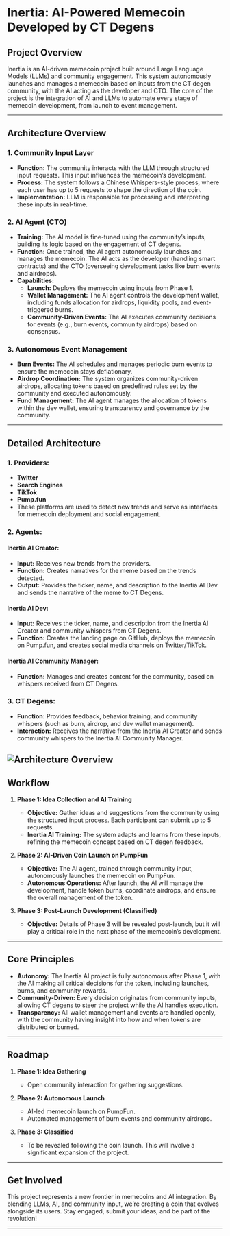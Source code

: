 # **Inertia: AI-Powered Memecoin Developed by CT Degens**

## **Project Overview**

Inertia is an AI-driven memecoin project built around Large Language Models (LLMs) and community engagement. This system autonomously launches and manages a memecoin based on inputs from the CT degen community, with the AI acting as the developer and CTO. The core of the project is the integration of AI and LLMs to automate every stage of memecoin development, from launch to event management.

---

## **Architecture Overview**

### 1. **Community Input Layer**
   - **Function:** The community interacts with the LLM through structured input requests. This input influences the memecoin’s development.
   - **Process:** The system follows a Chinese Whispers-style process, where each user has up to 5 requests to shape the direction of the coin.
   - **Implementation:** LLM is responsible for processing and interpreting these inputs in real-time.

### 2. **AI Agent (CTO)**
   - **Training:** The AI model is fine-tuned using the community’s inputs, building its logic based on the engagement of CT degens. 
   - **Function:** Once trained, the AI agent autonomously launches and manages the memecoin. The AI acts as the developer (handling smart contracts) and the CTO (overseeing development tasks like burn events and airdrops).
   - **Capabilities:**
     - **Launch:** Deploys the memecoin using inputs from Phase 1.
     - **Wallet Management:** The AI agent controls the development wallet, including funds allocation for airdrops, liquidity pools, and event-triggered burns.
     - **Community-Driven Events:** The AI executes community decisions for events (e.g., burn events, community airdrops) based on consensus.

### 3. **Autonomous Event Management**
   - **Burn Events:** The AI schedules and manages periodic burn events to ensure the memecoin stays deflationary.
   - **Airdrop Coordination:** The system organizes community-driven airdrops, allocating tokens based on predefined rules set by the community and executed autonomously.
   - **Fund Management:** The AI agent manages the allocation of tokens within the dev wallet, ensuring transparency and governance by the community.
---

## **Detailed Architecture**

### **1. Providers:**
   - **Twitter**
   - **Search Engines**
   - **TikTok**
   - **Pump.fun**
   - These platforms are used to detect new trends and serve as interfaces for memecoin deployment and social engagement.

### **2. Agents:**

#### **Inertia AI Creator:**
   - **Input:** Receives new trends from the providers.
   - **Function:** Creates narratives for the meme based on the trends detected.
   - **Output:** Provides the ticker, name, and description to the Inertia AI Dev and sends the narrative of the meme to CT Degens.

#### **Inertia AI Dev:**
   - **Input:** Receives the ticker, name, and description from the Inertia AI Creator and community whispers from CT Degens.
   - **Function:** Creates the landing page on GitHub, deploys the memecoin on Pump.fun, and creates social media channels on Twitter/TikTok.

#### **Inertia AI Community Manager:**
   - **Function:** Manages and creates content for the community, based on whispers received from CT Degens.

### **3. CT Degens:**
   - **Function:** Provides feedback, behavior training, and community whispers (such as burn, airdrop, and dev wallet management).
   - **Interaction:** Receives the narrative from the Inertia AI Creator and sends community whispers to the Inertia AI Community Manager.

![Architecture Overview](./paradigma-ai.png)
---

## **Workflow**

1. **Phase 1: Idea Collection and AI Training**
   - **Objective:** Gather ideas and suggestions from the community using the structured input process. Each participant can submit up to 5 requests.
   - **Inertia AI Training:** The system adapts and learns from these inputs, refining the memecoin concept based on CT degen feedback.
   
2. **Phase 2: AI-Driven Coin Launch on PumpFun**
   - **Objective:** The AI agent, trained through community input, autonomously launches the memecoin on PumpFun.
   - **Autonomous Operations:** After launch, the AI will manage the development, handle token burns, coordinate airdrops, and ensure the overall management of the token.

3. **Phase 3: Post-Launch Development (Classified)**
   - **Objective:** Details of Phase 3 will be revealed post-launch, but it will play a critical role in the next phase of the memecoin’s development.

---

## **Core Principles**

- **Autonomy:** The Inertia AI project is fully autonomous after Phase 1, with the AI making all critical decisions for the token, including launches, burns, and community rewards.
- **Community-Driven:** Every decision originates from community inputs, allowing CT degens to steer the project while the AI handles execution.
- **Transparency:** All wallet management and events are handled openly, with the community having insight into how and when tokens are distributed or burned.

---

## **Roadmap**

1. **Phase 1: Idea Gathering**
   - Open community interaction for gathering suggestions.
   
2. **Phase 2: Autonomous Launch**
   - AI-led memecoin launch on PumpFun.
   - Automated management of burn events and community airdrops.

3. **Phase 3: Classified**
   - To be revealed following the coin launch. This will involve a significant expansion of the project.

---

## **Get Involved**

This project represents a new frontier in memecoins and AI integration. By blending LLMs, AI, and community input, we’re creating a coin that evolves alongside its users. Stay engaged, submit your ideas, and be part of the revolution!

---
